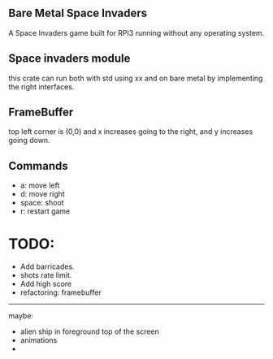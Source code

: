## Bare Metal Space Invaders
A Space Invaders game built for RPI3 running without any operating system.


## Space invaders module
this crate can run both with std using xx and on bare metal by implementing the right interfaces.

## FrameBuffer
top left corner is (0,0) and x increases going to the right, and y increases going down.

## Commands
* a: move left
* d: move right
* space: shoot
* r: restart game

# TODO:
* Add barricades.
* shots rate limit.
* Add high score
* refactoring: framebuffer

---
maybe:
* alien ship in foreground top of the screen
* animations
* 